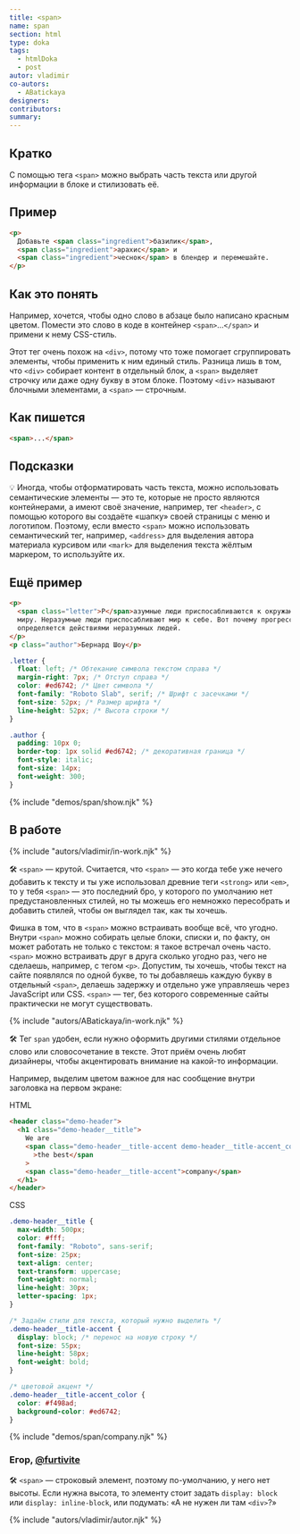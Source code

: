 ```yaml
---
title: <span>
name: span
section: html
type: doka
tags:
  - htmlDoka
  - post
autor: vladimir
co-autors:
  - ABatickaya
designers:
contributors:
summary:
---
```


## Кратко

С помощью тега `<span>` можно выбрать часть текста или другой информации в блоке и стилизовать её.

## Пример

```html
<p>
  Добавьте <span class="ingredient">базилик</span>,
  <span class="ingredient">арахис</span> и
  <span class="ingredient">чеснок</span> в блендер и перемешайте.
</p>
```

## Как это понять

Например, хочется, чтобы одно слово в абзаце было написано красным цветом. Помести это слово в коде в контейнер `<span>`...`</span>` и примени к нему CSS-стиль.

Этот тег очень похож на `<div>`, потому что тоже помогает сгруппировать элементы, чтобы применить к ним единый стиль. Разница лишь в том, что `<div>` собирает контент в отдельный блок, а `<span>` выделяет строчку или даже одну букву в этом блоке. Поэтому `<div>` называют блочными элементами, а `<span>` — строчным.

## Как пишется

```html
<span>...</span>
```

## Подсказки

💡 Иногда, чтобы отформатировать часть текста, можно использовать семантические элементы — это те, которые не просто являются контейнерами, а имеют своё значение, например, тег `<header>`, с помощью которого вы создаёте «шапку» своей страницы с меню и логотипом. Поэтому, если вместо `<span>` можно использовать семантический тег, например, `<address>` для выделения автора материала курсивом или `<mark>` для выделения текста жёлтым маркером, то используйте их.

## Ещё пример

```html
<p>
  <span class="letter">Р</span>азумные люди приспосабливаются к окружающему
  миру. Неразумные люди приспосабливают мир к себе. Вот почему прогресс
  определяется действиями неразумных людей.
</p>
<p class="author">Бернард Шоу</p>
```

```css
.letter {
  float: left; /* Обтекание символа текстом справа */
  margin-right: 7px; /* Отступ справа */
  color: #ed6742; /* Цвет символа */
  font-family: "Roboto Slab", serif; /* Шрифт с засечками */
  font-size: 52px; /* Размер шрифта */
  line-height: 52px; /* Высота строки */
}

.author {
  padding: 10px 0;
  border-top: 1px solid #ed6742; /* декоративная граница */
  font-style: italic;
  font-size: 14px;
  font-weight: 300;
}
```

{% include "demos/span/show.njk" %}

## В работе

{% include "autors/vladimir/in-work.njk" %}

🛠 `<span>` — крутой. Считается, что `<span>` — это когда тебе уже нечего добавить к тексту и ты уже использовал древние теги `<strong>` или `<em>`, то у тебя `<span>` — это последний бро, у которого по умолчанию нет предустановленных стилей, но ты можешь его немножко пересобрать и добавить стилей, чтобы он выглядел так, как ты хочешь.

Фишка в том, что в `<span>` можно встраивать вообще всё, что угодно. Внутри `<span>` можно собирать целые блоки, списки и, по факту, он может работать не только с текстом: я такое встречал очень часто. `<span>` можно встраивать друг в друга сколько угодно раз, чего не сделаешь, например, с тегом `<p>`. Допустим, ты хочешь, чтобы текст на сайте появлялся по одной букве, то ты добавляешь каждую букву в отдельный `<span>`, делаешь задержку и отдельно уже управляешь через JavaScript или CSS. `<span>` — тег, без которого современные сайты практически не могут существовать.

{% include "autors/ABatickaya/in-work.njk" %}

🛠 Тег `span` удобен, если нужно оформить другими стилями отдельное слово или словосочетание в тексте. Этот приём очень любят дизайнеры, чтобы акцентировать внимание на какой-то информации.

Например, выделим цветом важное для нас сообщение внутри заголовка на первом экране:

HTML

```html
<header class="demo-header">
  <h1 class="demo-header__title">
    We are
    <span class="demo-header__title-accent demo-header__title-accent_color"
      >the best</span
    >
    <span class="demo-header__title-accent">company</span>
  </h1>
</header>
```

CSS

```css
.demo-header__title {
  max-width: 500px;
  color: #fff;
  font-family: "Roboto", sans-serif;
  font-size: 25px;
  text-align: center;
  text-transform: uppercase;
  font-weight: normal;
  line-height: 30px;
  letter-spacing: 1px;
}

/* Задаём стили для текста, который нужно выделить */
.demo-header__title-accent {
  display: block; /* перенос на новую строку */
  font-size: 55px;
  line-height: 58px;
  font-weight: bold;
}

/* цветовой акцент */
.demo-header__title-accent_color {
  color: #f498ad;
  background-color: #ed6742;
}
```

{% include "demos/span/company.njk" %}

<h3>Егор, <a href="https://twitter.com/furtivite" target="_blank" rel="nofollow noopener noreferrer" class="twitter">@furtivite</a></h3>

🛠 `<span>` — строковый элемент, поэтому по-умолчанию, у него нет высоты. Если нужна высота, то элементу стоит задать `display: block` или `display: inline-block`, или подумать: «А не нужен ли там `<div>`?»

{% include "autors/vladimir/autor.njk" %}
